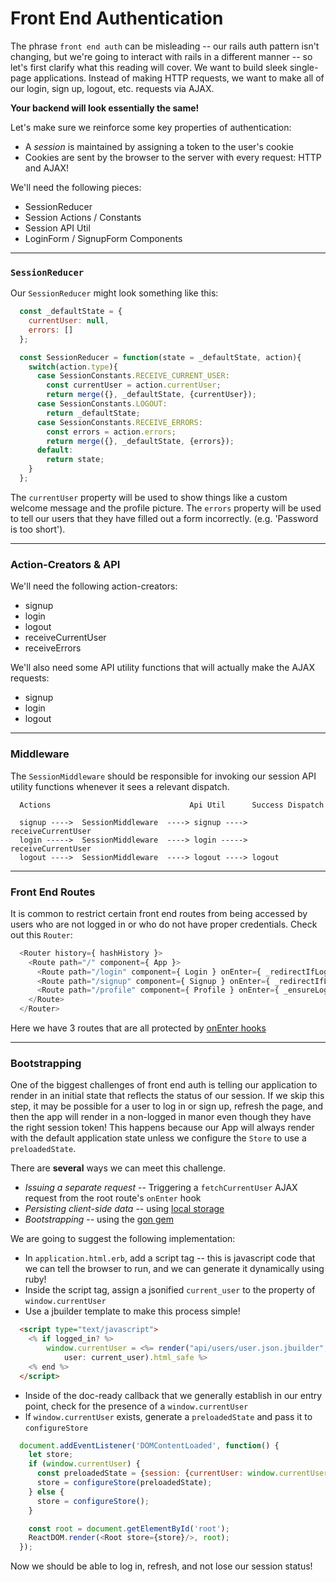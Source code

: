 # Front End Authentication

The phrase `front end auth` can be misleading -- our rails auth pattern isn't changing,
but we're going to interact with rails in a different manner -- so let's first clarify
what this reading will cover. We want to build sleek single-page applications. Instead of
making HTTP requests, we want to make all of our login, sign up, logout, etc. requests
via AJAX.

**Your backend will look essentially the same!**

Let's make sure we reinforce some key properties of authentication:
  * A *session* is maintained by assigning a token to the user's cookie
  * Cookies are sent by the browser to the server with every request: HTTP and AJAX!

We'll need the following pieces:
  * SessionReducer
  * Session Actions / Constants
  * Session API Util
  * LoginForm / SignupForm Components

---

### `SessionReducer`

Our `SessionReducer` might look something like this:

```js
  const _defaultState = {
    currentUser: null,
    errors: []
  };

  const SessionReducer = function(state = _defaultState, action){
    switch(action.type){
      case SessionConstants.RECEIVE_CURRENT_USER:
        const currentUser = action.currentUser;
        return merge({}, _defaultState, {currentUser});
      case SessionConstants.LOGOUT:
        return _defaultState;
      case SessionConstants.RECEIVE_ERRORS:
        const errors = action.errors;
        return merge({}, _defaultState, {errors});
      default:
        return state;
    }
  };
```

The `currentUser` property will be used to show things like a custom welcome message
and the profile picture. The `errors` property will be used to tell our users that
they have filled out a form incorrectly. (e.g. 'Password is too short').

---

### Action-Creators & API

We'll need the following action-creators:
  * signup
  * login
  * logout
  * receiveCurrentUser
  * receiveErrors

We'll also need some API utility functions that will actually make the AJAX requests:
  * signup
  * login
  * logout

---

### Middleware

The `SessionMiddleware` should be responsible for invoking our session API utility functions
whenever it sees a relevant dispatch.

```
  Actions                               Api Util      Success Dispatch

  signup ---->  SessionMiddleware  ----> signup ----> receiveCurrentUser
  login ----->  SessionMiddleware  ----> login -----> receiveCurrentUser
  logout ---->  SessionMiddleware  ----> logout ----> logout
```

---

### Front End Routes

It is common to restrict certain front end routes from being accessed by users
who are not logged in or who do not have proper credentials. Check out this `Router`:

```js
  <Router history={ hashHistory }>
    <Route path="/" component={ App }>
      <Route path="/login" component={ Login } onEnter={ _redirectIfLoggedIn }/>
      <Route path="/signup" component={ Signup } onEnter={ _redirectIfLoggedIn }/>
      <Route path="/profile" component={ Profile } onEnter={ _ensureLoggedIn }/>
    </Route>
  </Router>
```

Here we have 3 routes that are all protected by [onEnter hooks][onenter]

[onenter]: on_enter.md

---

### Bootstrapping

One of the biggest challenges of front end auth is telling our application to render
in an initial state that reflects the status of our session. If we skip this step, it
may be possible for a user to log in or sign up, refresh the page, and then the app
will render in a non-logged in manor even though they have the right session token!
This happens because our App will always render with the default application state
unless we configure the `Store` to use a `preloadedState`.

There are **several** ways we can meet this challenge.

  * *Issuing a separate request* -- Triggering a `fetchCurrentUser` AJAX request
  from the root route's `onEnter` hook
  * *Persisting client-side data* -- using [local storage][local-storage]
  * *Bootstrapping* -- using the [gon gem][gon-video]

We are going to suggest the following implementation:

  * In `application.html.erb`, add a script tag -- this is javascript code that
  we can tell the browser to run, and we can generate it dynamically using ruby!
  * Inside the script tag, assign a jsonified `current_user` to the property of
  `window.currentUser`
  * Use a jbuilder template to make this process simple!

```html
  <script type="text/javascript">
    <% if logged_in? %>
    	window.currentUser = <%= render("api/users/user.json.jbuilder",
    		user: current_user).html_safe %>
    <% end %>
  </script>
```

  * Inside of the doc-ready callback that we generally establish in our entry point,
  check for the presence of a `window.currentUser`
  * If `window.currentUser` exists, generate a `preloadedState` and pass it
  to `configureStore`

```js
  document.addEventListener('DOMContentLoaded', function() {
    let store;
    if (window.currentUser) {
      const preloadedState = {session: {currentUser: window.currentUser}};
      store = configureStore(preloadedState);
    } else {
      store = configureStore();
    }

    const root = document.getElementById('root');
    ReactDOM.render(<Root store={store}/>, root);
  });
```

Now we should be able to log in, refresh, and not lose our session status!

[local-storage]: https://developer.mozilla.org/en-US/docs/Web/API/Window/localStorage
[gon-video]: https://vimeo.com/168132088
